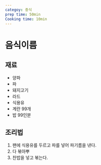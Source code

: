 ```yaml
---
categoy: 중식
prep time: 50min
Cooking time: 10min
---
```

 
 
 # 음식이름

 ## 재료
 * 양파
 * 파
 * 돼지고기
 * 라드
 * 식용유
 * 계란 99개
 * 밥 99인분
 ## 조리법
 1. 팬에 식용유를 두르고 파를 넣어 파기름을 낸다.
 2. 다 볶아뿌
 3. 찬밥을 넣고 볶는다.